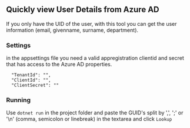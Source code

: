 ## Quickly view User Details from Azure AD 

If you only have the UID of the user, with this tool you can get the user information (email, givenname, surname, department).

### Settings
in the appsettings file you need a valid appregistration clientid and secret that has access to the Azure AD properties.

```
  "TenantId": "",
  "ClientId": "",
  "ClientSecret": ""
```

### Running
Use `dotnet run` in the project folder and paste the GUID's split by ',', ';' or '\n' (comma, semicolon or linebreak) in the textarea and click `Lookup`